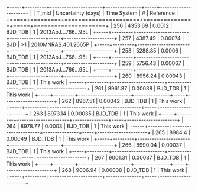 +-----+---------+----------------------+---------------+-----+---------------------+
|     |   T_mid |   Uncertainty (days) | Time System   | #   | Reference           |
+=====+=========+======================+===============+=====+=====================+
| 256 | 4353.69 |              0.0012  | BJD_TDB       | 1   | 2013ApJ...766...95L |
+-----+---------+----------------------+---------------+-----+---------------------+
| 257 | 4387.49 |              0.00074 | BJD           | >1  | 2010MNRAS.401.2665P |
+-----+---------+----------------------+---------------+-----+---------------------+
| 258 | 5288.85 |              0.0006  | BJD_TDB       | 1   | 2013ApJ...766...95L |
+-----+---------+----------------------+---------------+-----+---------------------+
| 259 | 5756.43 |              0.00067 | BJD_TDB       | 1   | 2013ApJ...766...95L |
+-----+---------+----------------------+---------------+-----+---------------------+
| 260 | 8956.24 |              0.00043 | BJD_TDB       | 1   | This work           |
+-----+---------+----------------------+---------------+-----+---------------------+
| 261 | 8961.87 |              0.00038 | BJD_TDB       | 1   | This work           |
+-----+---------+----------------------+---------------+-----+---------------------+
| 262 | 8967.51 |              0.00042 | BJD_TDB       | 1   | This work           |
+-----+---------+----------------------+---------------+-----+---------------------+
| 263 | 8973.14 |              0.00035 | BJD_TDB       | 1   | This work           |
+-----+---------+----------------------+---------------+-----+---------------------+
| 264 | 8978.77 |              0.0003  | BJD_TDB       | 1   | This work           |
+-----+---------+----------------------+---------------+-----+---------------------+
| 265 | 8984.4  |              0.00049 | BJD_TDB       | 1   | This work           |
+-----+---------+----------------------+---------------+-----+---------------------+
| 266 | 8990.04 |              0.00037 | BJD_TDB       | 1   | This work           |
+-----+---------+----------------------+---------------+-----+---------------------+
| 267 | 9001.31 |              0.00037 | BJD_TDB       | 1   | This work           |
+-----+---------+----------------------+---------------+-----+---------------------+
| 268 | 9006.94 |              0.00038 | BJD_TDB       | 1   | This work           |
+-----+---------+----------------------+---------------+-----+---------------------+